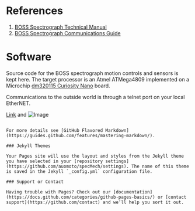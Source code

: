 # References
1. [BOSS Spectrograph Technical Manual](https://docs.google.com/document/d/11UHDSXXC8-JnVtt-BcFyOa2BDeodfezanSv0PJa2Pw8/edit?usp=sharing)
2. [BOSS Spectrograph Communications Guide](https://docs.google.com/document/d/16dir_fut0HBtZR5ReOcYNGfNxy1jjHzGRPkaTaeYjt8/edit?usp=sharing)

# Software
Source code for the BOSS spectrograph motion controls and sensors is kept here. The target processor is an Atmel ATMega4809 implemented on a Microchip [dm320115 Curiosity Nano](https://www.microchip.com/DevelopmentTools/ProductDetails/dm320115#additional-summary) board.

Communications to the outside world is through a telnet port on your local EtherNET.



[Link](url) and ![Image](src)
```

For more details see [GitHub Flavored Markdown](https://guides.github.com/features/mastering-markdown/).

### Jekyll Themes

Your Pages site will use the layout and styles from the Jekyll theme you have selected in your [repository settings](https://github.com/auomoto/specMech/settings). The name of this theme is saved in the Jekyll `_config.yml` configuration file.

### Support or Contact

Having trouble with Pages? Check out our [documentation](https://docs.github.com/categories/github-pages-basics/) or [contact support](https://github.com/contact) and we’ll help you sort it out.
